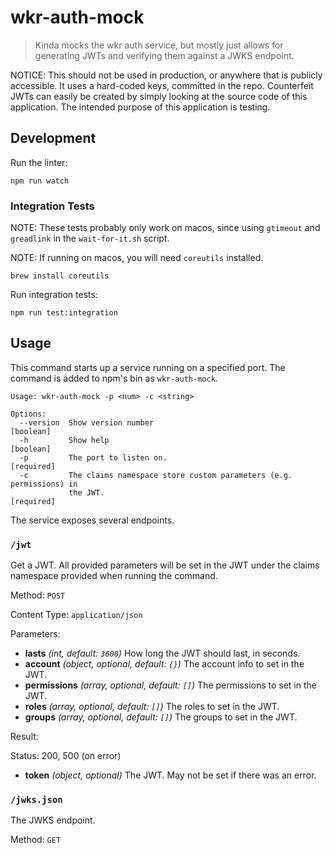 # wkr-auth-mock

> Kinda mocks the wkr auth service, but mostly just allows for generating JWTs and verifying them against a JWKS endpoint.

NOTICE: This should not be used in production, or anywhere that is publicly accessible. It uses a hard-coded keys, committed in the repo. Counterfeit JWTs can easily be created by simply looking at the source code of this application. The intended purpose of this application is testing.

## Development

Run the linter:

```
npm run watch
```

### Integration Tests

NOTE: These tests probably only work on macos, since using `gtimeout` and `greadlink` in the `wait-for-it.sh` script.

NOTE: If running on macos, you will need `coreutils` installed.

```
brew install coreutils
```

Run integration tests:

```
npm run test:integration
```

## Usage

This command starts up a service running on a specified port. The command is added to npm's bin as `wkr-auth-mock`.

```
Usage: wkr-auth-mock -p <num> -c <string>

Options:
  --version  Show version number                                       [boolean]
  -h         Show help                                                 [boolean]
  -p         The port to listen on.                                   [required]
  -c         The claims namespace store custom parameters (e.g. permissions) in
             the JWT.                                                 [required]
```

The service exposes several endpoints.

### `/jwt`

Get a JWT. All provided parameters will be set in the JWT under the claims namespace provided when running the command.

Method: `POST`

Content Type: `application/json`

Parameters:

- **lasts** *(int, default: `3600`)* How long the JWT should last, in seconds.
- **account** *(object, optional, default: `{}`)* The account info to set in the JWT.
- **permissions** *(array, optional, default: `[]`)* The permissions to set in the JWT.
- **roles** *(array, optional, default: `[]`)* The roles to set in the JWT.
- **groups** *(array, optional, default: `[]`)* The groups to set in the JWT.

Result:

Status: 200, 500 (on error)

- **token** *(object, optional)* The JWT. May not be set if there was an error.

### `/jwks.json`

The JWKS endpoint.

Method: `GET`
